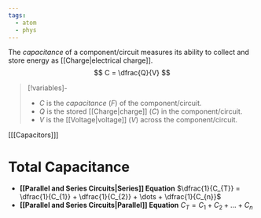 ```yaml
---
tags:
  - atom
  - phys
---
```

The *capacitance* of a component/circuit measures its ability to collect and store energy as [[Charge|electrical charge]]. 
$$ C = \dfrac{Q}{V} $$
> [!variables]-
> - $C$ is the *capacitance* ($F$) of the component/circuit.
> - $Q$ is the stored [[Charge|charge]] ($C$) in the component/circuit.
> - $V$ is the [[Voltage|voltage]] ($V$) across the component/circuit.

\[[[Capacitors]]\]

# Total Capacitance
- **[[Parallel and Series Circuits|Series]] Equation**
  $\dfrac{1}{C_{T}} = \dfrac{1}{C_{1}} + \dfrac{1}{C_{2}} + \dots + \dfrac{1}{C_{n}}$
- **[[Parallel and Series Circuits|Parallel]] Equation**
  $C_{T} = C_{1} + C_{2} + \dots + C_{n}$